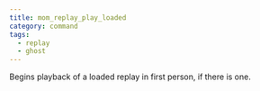 ```yaml
---
title: mom_replay_play_loaded
category: command
tags:
  - replay
  - ghost
---
```


Begins playback of a loaded replay in first person, if there is one.